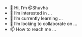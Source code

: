 - 👋 Hi, I’m @Shuvha
- 👀 I’m interested in ...
- 🌱 I’m currently learning ...
- 💞️ I’m looking to collaborate on ...
- 📫 How to reach me ...

<!---
Shuvha/Shuvha is a ✨ special ✨ repository because its `README.md` (this file) appears on your GitHub profile.
You can click the Preview link to take a look at your changes.
--->

